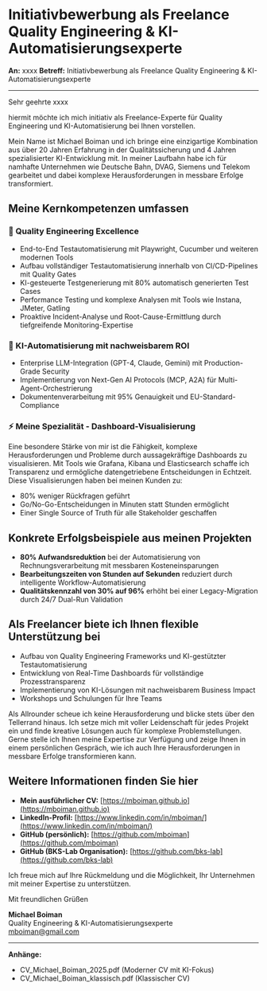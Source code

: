 # Initiativbewerbung als Freelance Quality Engineering & KI-Automatisierungsexperte

**An:** xxxx 
**Betreff:** Initiativbewerbung als Freelance Quality Engineering & KI-Automatisierungsexperte

---

Sehr geehrte xxxx

hiermit möchte ich mich initiativ als Freelance-Experte für Quality Engineering und KI-Automatisierung bei Ihnen vorstellen.

Mein Name ist Michael Boiman und ich bringe eine einzigartige Kombination aus über 20 Jahren Erfahrung in der Qualitätssicherung und 4 Jahren spezialisierter KI-Entwicklung mit. In meiner Laufbahn habe ich für namhafte Unternehmen wie Deutsche Bahn, DVAG, Siemens und Telekom gearbeitet und dabei komplexe Herausforderungen in messbare Erfolge transformiert.

## Meine Kernkompetenzen umfassen

### 🎯 Quality Engineering Excellence

- End-to-End Testautomatisierung mit Playwright, Cucumber und weiteren modernen Tools
- Aufbau vollständiger Testautomatisierung innerhalb von CI/CD-Pipelines mit Quality Gates
- KI-gesteuerte Testgenerierung mit 80% automatisch generierten Test Cases
- Performance Testing und komplexe Analysen mit Tools wie Instana, JMeter, Gatling
- Proaktive Incident-Analyse und Root-Cause-Ermittlung durch tiefgreifende Monitoring-Expertise

### 🚀 KI-Automatisierung mit nachweisbarem ROI

- Enterprise LLM-Integration (GPT-4, Claude, Gemini) mit Production-Grade Security
- Implementierung von Next-Gen AI Protocols (MCP, A2A) für Multi-Agent-Orchestrierung
- Dokumentenverarbeitung mit 95% Genauigkeit und EU-Standard-Compliance

### ⚡ Meine Spezialität - Dashboard-Visualisierung

Eine besondere Stärke von mir ist die Fähigkeit, komplexe Herausforderungen und Probleme durch aussagekräftige Dashboards zu visualisieren. Mit Tools wie Grafana, Kibana und Elasticsearch schaffe ich Transparenz und ermögliche datengetriebene Entscheidungen in Echtzeit. Diese Visualisierungen haben bei meinen Kunden zu:

- 80% weniger Rückfragen geführt
- Go/No-Go-Entscheidungen in Minuten statt Stunden ermöglicht
- Einer Single Source of Truth für alle Stakeholder geschaffen

## Konkrete Erfolgsbeispiele aus meinen Projekten

- **80% Aufwandsreduktion** bei der Automatisierung von Rechnungsverarbeitung mit messbaren Kosteneinsparungen
- **Bearbeitungszeiten von Stunden auf Sekunden** reduziert durch intelligente Workflow-Automatisierung
- **Qualitätskennzahl von 30% auf 96%** erhöht bei einer Legacy-Migration durch 24/7 Dual-Run Validation

## Als Freelancer biete ich Ihnen flexible Unterstützung bei

- Aufbau von Quality Engineering Frameworks und KI-gestützter Testautomatisierung
- Entwicklung von Real-Time Dashboards für vollständige Prozesstransparenz
- Implementierung von KI-Lösungen mit nachweisbarem Business Impact
- Workshops und Schulungen für Ihre Teams

Als Allrounder scheue ich keine Herausforderung und blicke stets über den Tellerrand hinaus. Ich setze mich mit voller Leidenschaft für jedes Projekt ein und finde kreative Lösungen auch für komplexe Problemstellungen. Gerne stelle ich Ihnen meine Expertise zur Verfügung und zeige Ihnen in einem persönlichen Gespräch, wie ich auch Ihre Herausforderungen in messbare Erfolge transformieren kann.

## Weitere Informationen finden Sie hier

- **Mein ausführlicher CV:** [https://mboiman.github.io](https://mboiman.github.io)
- **LinkedIn-Profil:** [https://www.linkedin.com/in/mboiman/](https://www.linkedin.com/in/mboiman/)
- **GitHub (persönlich):** [https://github.com/mboiman](https://github.com/mboiman)
- **GitHub (BKS-Lab Organisation):** [https://github.com/bks-lab](https://github.com/bks-lab)

Ich freue mich auf Ihre Rückmeldung und die Möglichkeit, Ihr Unternehmen mit meiner Expertise zu unterstützen.

Mit freundlichen Grüßen

**Michael Boiman**  
Quality Engineering & KI-Automatisierungsexperte  
mboiman@gmail.com

---

**Anhänge:**

- CV_Michael_Boiman_2025.pdf (Moderner CV mit KI-Fokus)
- CV_Michael_Boiman_klassisch.pdf (Klassischer CV)